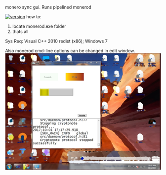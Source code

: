 monero sync gui. Runs pipelined monerod
 
[![version](https://img.shields.io/github/tag/alexeyneu/tool3.svg)](https://github.com/alexeyneu/tool3/releases/latest)
how to: 
1. locate monerod.exe folder  
2. thats all

Sys Req: 
Visual C++ 2010 redist (x86);
Windows 7    

Also monerod cmd-line options can be changed in edit window.
![Screen1](/screens/Untitled.jpg)
